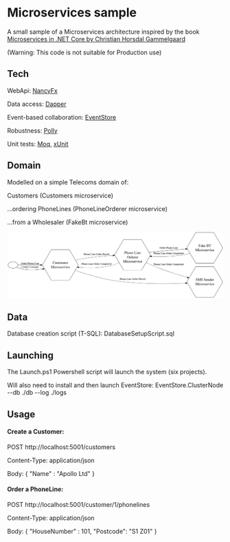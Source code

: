 Microservices sample
====================


A small sample of a Microservices architecture inspired by the book [Microservices in .NET Core by Christian Horsdal Gammelgaard](https://www.manning.com/books/microservices-in-net-core)

(Warning: This code is not suitable for Production use)


Tech
----
WebApi: [NancyFx](https://github.com/NancyFx/Nancy)

Data access: [Dapper](https://github.com/StackExchange/Dapper)

Event-based collaboration: [EventStore](https://github.com/EventStore/EventStore)

Robustness: [Polly](https://github.com/App-vNext/Polly)

Unit tests: [Moq](https://github.com/Moq/moq4/wiki/Quickstart), [xUnit](https://xunit.github.io/)


Domain
------
Modelled on a simple Telecoms domain of:

Customers (Customers microservice)

...ordering PhoneLines (PhoneLineOrderer microservice)

...from a Wholesaler (FakeBt microservice)

![alt text](https://raw.githubusercontent.com/JonQuxBurton/MicroservicesSample/master/MicroservicesSample.png)

Data
----
Database creation script (T-SQL):
DatabaseSetupScript.sql


Launching
---------
The Launch.ps1 Powershell script will launch the system (six projects).

Will also need to install and then launch EventStore:
EventStore.ClusterNode --db ./db --log ./logs


Usage
-----

#### Create a Customer:

POST http://localhost:5001/customers

Content-Type: application/json

Body:
{
	"Name" : "Apollo Ltd"
}

#### Order a PhoneLine:

POST http://localhost:5001/customer/1/phonelines

Content-Type: application/json

Body:
{
	"HouseNumber" : 101,
	"Postcode": "S1 Z01"
}
